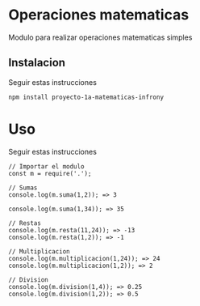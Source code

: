 # Operaciones matematicas

Modulo para realizar operaciones matematicas simples

## Instalacion 
Seguir estas instrucciones

```
npm install proyecto-1a-matematicas-infrony
```

# Uso
Seguir estas instrucciones

```
// Importar el modulo
const m = require('.');

// Sumas
console.log(m.suma(1,2)); => 3

console.log(m.suma(1,34)); => 35

// Restas
console.log(m.resta(11,24)); => -13
console.log(m.resta(1,2)); => -1

// Multiplicacion
console.log(m.multiplicacion(1,24)); => 24
console.log(m.multiplicacion(1,2)); => 2

// Division
console.log(m.division(1,4)); => 0.25
console.log(m.division(1,2)); => 0.5
```